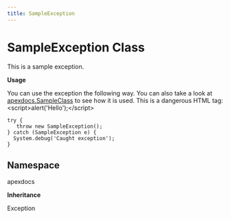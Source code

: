 ```yaml
---
title: SampleException
---
```


# SampleException Class

This is a sample exception.

**Usage** 

You can use the exception the following way. 
You can also take a look at [apexdocs.SampleClass](../SampleGroup/apexdocs.SampleClass.md) to see how it is used. 
This is a dangerous HTML tag: &lt;script&gt;alert(&#x27;Hello&#x27;);&lt;/script&gt; 
 
```apex
try {
   throw new SampleException();
} catch (SampleException e) {
  System.debug('Caught exception');
}
```

## Namespace
apexdocs

**Inheritance**

Exception